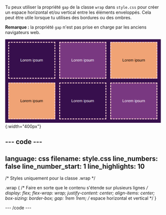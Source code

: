 Tu peux utiliser la propriété `gap` de la classe `wrap` dans `style.css` pour créer un espace horizontal et/ou vertical entre les éléments enveloppés. Cela peut être utile lorsque tu utilises des bordures ou des ombres.

**Remarque :** la propriété `gap` n'est pas prise en charge par les anciens navigateurs web.

![Deux rangées de trois cases colorées avec des espaces entre les rangées et les colonnes.](images/flex-gap.png){:width="400px"}

--- code ---
---
language: css
filename: style.css
line_numbers: false
line_number_start: 1
line_highlights: 10
---
/* Styles uniquement pour la classe .wrap */

.wrap {
  /* Faire en sorte que le contenu s'étende sur plusieurs lignes */
  display: flex;
  flex-wrap: wrap;
  justify-content: center;
  align-items: center;
  box-sizing: border-box;
  gap: 1rem 1rem; /* espace horizontal et vertical */
}

--- /code ---
